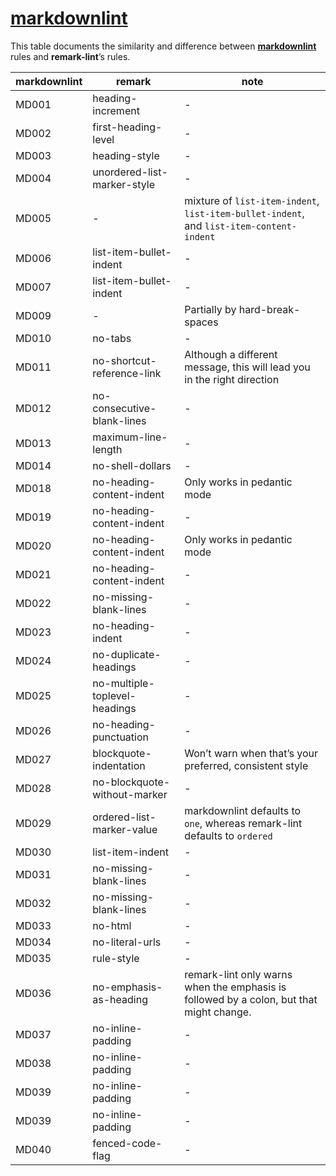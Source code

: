 # [markdownlint](https://github.com/mivok/markdownlint)

This table documents the similarity and difference between
[**markdownlint**](https://github.com/mivok/markdownlint/blob/master/docs/RULES.md)
rules and **remark-lint**’s rules.

| markdownlint | remark | note |
| ------------ | ------ | ---- |
| MD001 | heading-increment | - |
| MD002 | first-heading-level | - |
| MD003 | heading-style | - |
| MD004 | unordered-list-marker-style | - |
| MD005 | - | mixture of `list-item-indent`, `list-item-bullet-indent`, and `list-item-content-indent` |
| MD006 | list-item-bullet-indent | - |
| MD007 | list-item-bullet-indent | - |
| MD009 | - | Partially by hard-break-spaces |
| MD010 | no-tabs | - |
| MD011 | no-shortcut-reference-link | Although a different message, this will lead you in the right direction |
| MD012 | no-consecutive-blank-lines | - |
| MD013 | maximum-line-length | - |
| MD014 | no-shell-dollars | - |
| MD018 | no-heading-content-indent | Only works in pedantic mode |
| MD019 | no-heading-content-indent | - |
| MD020 | no-heading-content-indent | Only works in pedantic mode |
| MD021 | no-heading-content-indent | - |
| MD022 | no-missing-blank-lines | - |
| MD023 | no-heading-indent | - |
| MD024 | no-duplicate-headings | - |
| MD025 | no-multiple-toplevel-headings | - |
| MD026 | no-heading-punctuation | - |
| MD027 | blockquote-indentation | Won’t warn when that’s your preferred, consistent style |
| MD028 | no-blockquote-without-marker | - |
| MD029 | ordered-list-marker-value | markdownlint defaults to `one`, whereas remark-lint defaults to `ordered` |
| MD030 | list-item-indent | - |
| MD031 | no-missing-blank-lines | - |
| MD032 | no-missing-blank-lines | - |
| MD033 | no-html | - |
| MD034 | no-literal-urls | - |
| MD035 | rule-style | - |
| MD036 | no-emphasis-as-heading | remark-lint only warns when the emphasis is followed by a colon, but that might change. |
| MD037 | no-inline-padding | - |
| MD038 | no-inline-padding | - |
| MD039 | no-inline-padding | - |
| MD039 | no-inline-padding | - |
| MD040 | fenced-code-flag | - |
